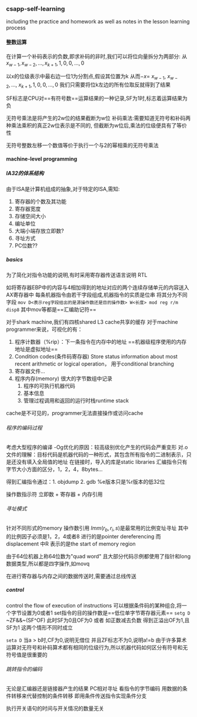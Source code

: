 ### csapp-self-learning
including the practice and homework as well as notes in the lesson learning process

#### 整数运算
在计算一个补码表示的负数,即求补码的非时,我们可以将位向量拆分为两部分:
从$x_{w-1},x_{w-2},...,x_{k+1},1,0,0,...,0$

以x的位级表示中最右边一位1为分割点,假设其位置为k
从而$-x = ~x_{w-1},~x_{w-2},...,~x_{k+1},1,0,0,...,0$ 
我们只需要将位k左边的所有位取反就得到了结果

SF标志是CPU对==有符号数==运算结果的一种记录,SF为1时,标志着运算结果为负

无符号乘法是将产生的2w位的结果截断为w位
补码乘法:需要知道无符号和补码两种乘法乘积的真正2w位表示是不同的,
但截断为w位后,乘法的位级便具有了等价性

无符号整数左移一个数值等价于执行一个与2的幂相乘的无符号乘法

#### machine-level programming

##### IA32的体系结构

由于ISA是计算机组成的抽象,对于特定的ISA,需知:
1. 寄存器的个数及其功能
2. 寄存器宽度
3. 存储空间大小
4. 编址单位
5. 大端小端存放立即数?
6. 寻址方式
7. PC位数??


##### basics
为了简化对指令功能的说明,有时采用寄存器传送语言说明 RTL

如将寄存器EBP中的内容与4相加得到的地址对应的两个连续存储单元的内容送入AX寄存器中
每条机器指令由若干字段组成,机器指令的实质是位串
将其分为不同字段 
```mov D<表示reg字段给出的是源操作数还是目的操作数> W<长度> mod reg r/m disp8``` 其中mov等都是==汇编助记符==


对于shark machine,我们有四核shared L3 cache共享的缓存
对于machine programmer来说，可视化的有：
1. 程序计数器（%rip）：下一条指令在内存中的地址
==机器级程序使用的内存地址是虚拟地址==
2. Condition codes(条件码寄存器)
Store status information about most recent arithmetic or logical operation，
用于conditional branching
3. 寄存器文件...
4. 程序内存(memory)
很大的字节数组中记录
   1. 程序的可执行机器代码
   2. 基本信息
   3. 管理过程调用和返回的运行时栈runtime stack

cache是不可见的，programmer无法直接操作或访问cache

###### 程序的编码过程

考虑大型程序的编译 
-Og优化的原因：较高级别优化产生的代码会严重变形
对.o文件的理解：目标代码是机器代码的一种形式，其包含所有指令的二进制表示，只是还没有填入全局值的地址
在链接时，导入的库是static libraries
汇编指令只有字节大小方面的区分，1，2，4，8bytes...

得到汇编指令通过：1. objdump 2. gdb
%e版本只是%r版本的低32位

操作数指示符
立即数 + 寄存器 + 内存引用
###### 寻址模式
针对不同形式的memory 操作数引用
$Imm(r_b,r_i,s)$是最常用的比例变址寻址
其中的比例因子必须是1，2，4或者8
进行的是pointer dereferencing
而displacement 中R 表示的是the start of memory region

由于64位机器上称64位数为"quad word" 且大部分代码示例都使用了指针和long数据类型,所以都是四字操作,如movq

在进行寄存器与内存之间的数据传送时,需要通过总线传送

##### control
control the flow of execution of instructions 
可以根据条件码的某种组合,将一个字节设置为0或者1 set指令的目的操作数是==低位单字节寄存器元素==
`setg D` ~ZF&&~(SF^OF)  此时SF为0且OF为0 或者 如正数减去负数 得到正溢出OF为1,且SF为1 这两个情形不同时成立

`seta D`  当a > b时,CF为0,说明无借位
并且ZF标志不为0,说明a!=b
由于许多算术运算对无符号和补码算术都有相同的位级行为,所以机器代码如何区分有符号和无符号值是很重要的

###### 跳转指令的编码
无论是汇编器还是链接器产生的结果
PC相对寻址 看指令的字节编码
用数据的条件转移来代替控制的条件转移
即用条件传送指令实现条件分支

执行开关语句的时间与开关情况的数量无关